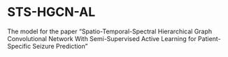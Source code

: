 # STS-HGCN-AL
The model for the paper “Spatio-Temporal-Spectral Hierarchical Graph Convolutional Network With Semi-Supervised Active Learning for Patient-Specific Seizure Prediction”
